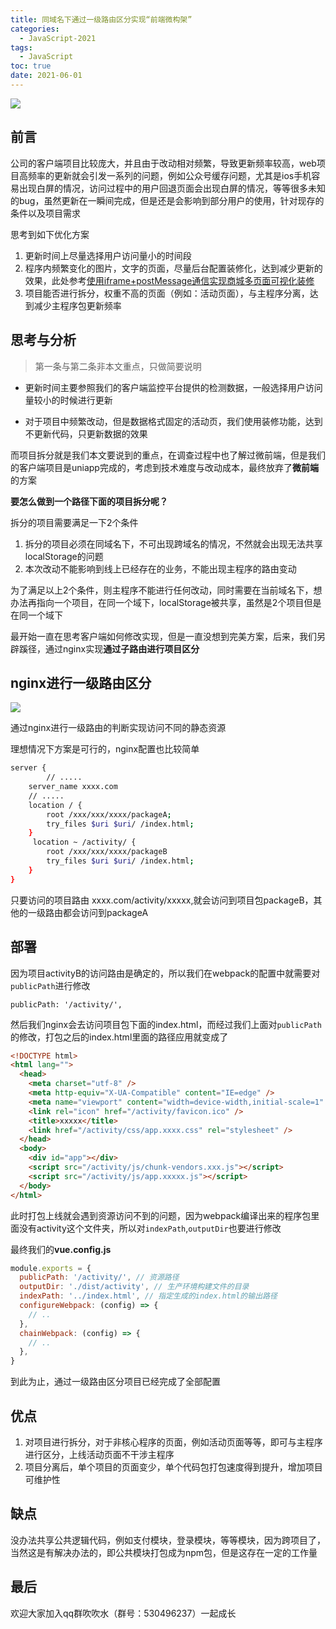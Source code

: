 ```yaml
---
title: 同域名下通过一级路由区分实现“前端微构架”
categories:
  - JavaScript-2021
tags:
  - JavaScript
toc: true
date: 2021-06-01
---
```




![](http://qiliu.vkcyan.top/Fv_xaZmgk57_VFFyKCnmaiIw79LC.png)

## 前言

​	公司的客户端项目比较庞大，并且由于改动相对频繁，导致更新频率较高，web项目高频率的更新就会引发一系列的问题，例如公众号缓存问题，尤其是ios手机容易出现白屏的情况，访问过程中的用户回退页面会出现白屏的情况，等等很多未知的bug，虽然更新在一瞬间完成，但是还是会影响到部分用户的使用，针对现存的条件以及项目需求

思考到如下优化方案

1. 更新时间上尽量选择用户访问量小的时间段
3. 程序内频繁变化的图片，文字的页面，尽量后台配置装修化，达到减少更新的效果，此处参考[使用iframe+postMessage通信实现商城多页面可视化装修](https://juejin.cn/post/6948769022628331550)
3. 项目能否进行拆分，权重不高的页面（例如：活动页面），与主程序分离，达到减少主程序包更新频率





## 思考与分析

> 第一条与第二条非本文重点，只做简要说明

- 更新时间主要参照我们的客户端监控平台提供的检测数据，一般选择用户访问量较小的时候进行更新

- 对于项目中频繁改动，但是数据格式固定的活动页，我们使用装修功能，达到不更新代码，只更新数据的效果



​	而项目拆分就是我们本文要说到的重点，在调查过程中也了解过微前端，但是我们的客户端项目是uniapp完成的，考虑到技术难度与改动成本，最终放弃了**微前端**的方案

**要怎么做到一个路径下面的项目拆分呢？**

拆分的项目需要满足一下2个条件

1. 拆分的项目必须在同域名下，不可出现跨域名的情况，不然就会出现无法共享localStorage的问题
2. 本次改动不能影响到线上已经存在的业务，不能出现主程序的路由变动

为了满足以上2个条件，则主程序不能进行任何改动，同时需要在当前域名下，想办法再指向一个项目，在同一个域下，localStorage被共享，虽然是2个项目但是在同一个域下



最开始一直在思考客户端如何修改实现，但是一直没想到完美方案，后来，我们另辟蹊径，通过nginx实现**通过子路由进行项目区分**



## nginx进行一级路由区分

![](http://qiliu.vkcyan.top/Fv_xaZmgk57_VFFyKCnmaiIw79LC.png)



通过nginx进行一级路由的判断实现访问不同的静态资源

理想情况下方案是可行的，nginx配置也比较简单

````bash
server {
		// .....
    server_name xxxx.com
    // .....
    location / {  
       	root /xxx/xxx/xxxx/packageA;
        try_files $uri $uri/ /index.html;
    }
     location ~ /activity/ {
       	root /xxx/xxx/xxxx/packageB
        try_files $uri $uri/ /index.html;
    }
} 
````



只要访问的项目路由 xxxx.com/activity/xxxxx,就会访问到项目包packageB，其他的一级路由都会访问到packageA



## 部署

因为项目activityB的访问路由是确定的，所以我们在webpack的配置中就需要对`publicPath`进行修改

```
publicPath: '/activity/',
```

​	然后我们nginx会去访问项目包下面的index.html，而经过我们上面对`publicPath`的修改，打包之后的index.html里面的路径应用就变成了

```html
<!DOCTYPE html>
<html lang="">
  <head>
    <meta charset="utf-8" />
    <meta http-equiv="X-UA-Compatible" content="IE=edge" />
    <meta name="viewport" content="width=device-width,initial-scale=1" />
    <link rel="icon" href="/activity/favicon.ico" />
    <title>xxxxx</title>
    <link href="/activity/css/app.xxxx.css" rel="stylesheet" />
  </head>
  <body>
    <div id="app"></div>
    <script src="/activity/js/chunk-vendors.xxx.js"></script>
    <script src="/activity/js/app.xxxxx.js"></script>
  </body>
</html>

```



此时打包上线就会遇到资源访问不到的问题，因为webpack编译出来的程序包里面没有activity这个文件夹，所以对`indexPath`,`outputDir`也要进行修改

最终我们的**vue.config.js**

```js
module.exports = {
  publicPath: '/activity/', // 资源路径
  outputDir: './dist/activity', // 生产环境构建文件的目录
  indexPath: '../index.html', // 指定生成的index.html的输出路径
  configureWebpack: (config) => {
    // ..
  },
  chainWebpack: (config) => {
    // ..
  },
}
```

到此为止，通过一级路由区分项目已经完成了全部配置



## 优点

1. 对项目进行拆分，对于非核心程序的页面，例如活动页面等等，即可与主程序进行区分，上线活动页面不干涉主程序
2. 项目分离后，单个项目的页面变少，单个代码包打包速度得到提升，增加项目可维护性





## 缺点

没办法共享公共逻辑代码，例如支付模块，登录模块，等等模块，因为跨项目了，当然这是有解决办法的，即公共模块打包成为npm包，但是这存在一定的工作量



## 最后

欢迎大家加入qq群吹吹水（群号：530496237）一起成长

